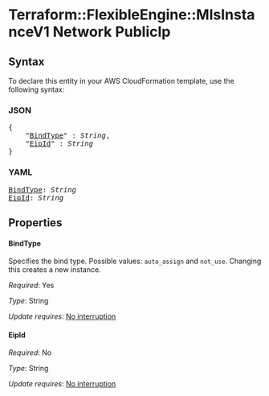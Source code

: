 # Terraform::FlexibleEngine::MlsInstanceV1 Network PublicIp

## Syntax

To declare this entity in your AWS CloudFormation template, use the following syntax:

### JSON

<pre>
{
    "<a href="#bindtype" title="BindType">BindType</a>" : <i>String</i>,
    "<a href="#eipid" title="EipId">EipId</a>" : <i>String</i>
}
</pre>

### YAML

<pre>
<a href="#bindtype" title="BindType">BindType</a>: <i>String</i>
<a href="#eipid" title="EipId">EipId</a>: <i>String</i>
</pre>

## Properties

#### BindType

Specifies the bind type. Possible values: `auto_assign` and
`not_use`. Changing this creates a new instance.

_Required_: Yes

_Type_: String

_Update requires_: [No interruption](https://docs.aws.amazon.com/AWSCloudFormation/latest/UserGuide/using-cfn-updating-stacks-update-behaviors.html#update-no-interrupt)

#### EipId

_Required_: No

_Type_: String

_Update requires_: [No interruption](https://docs.aws.amazon.com/AWSCloudFormation/latest/UserGuide/using-cfn-updating-stacks-update-behaviors.html#update-no-interrupt)

